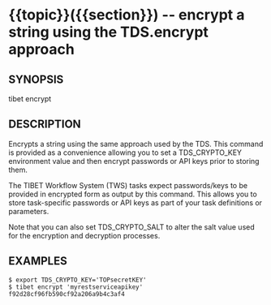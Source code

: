 {{topic}}({{section}}) -- encrypt a string using the TDS.encrypt approach
=============================================

## SYNOPSIS

tibet encrypt <string>

## DESCRIPTION

Encrypts a string using the same approach used by the TDS. This command is
provided as a convenience allowing you to set a TDS_CRYPTO_KEY environment value
and then encrypt passwords or API keys prior to storing them.

The TIBET Workflow System (TWS) tasks expect passwords/keys to be provided in
encrypted form as output by this command. This allows you to store task-specific
passwords or API keys as part of your task definitions or parameters.

Note that you can also set TDS_CRYPTO_SALT to alter the salt value used for the
encryption and decryption processes.

## EXAMPLES

    $ export TDS_CRYPTO_KEY='TOPsecretKEY'
    $ tibet encrypt 'myrestserviceapikey'
    f92d28cf96fb590cf92a206a9b4c3af4


